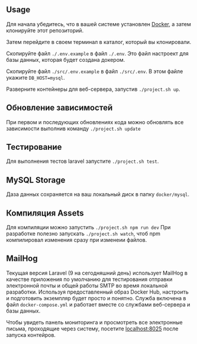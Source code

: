 ## Usage

Для начала убедитесь, что в вашей системе установлен [Docker](https://docs.docker.com/docker-for-mac/install/), а затем клонируйте этот репозиторий.

Затем перейдите в своем терминал в каталог, который вы клонировали.

Скопируйте файл `./.env.example` в файл `./.env`. Это файл настроект для базы данных, которая будет создана докером.

Скопируйте файл `./src/.env.example` в файл `./src/.env`. В этом файле укажите `DB_HOST=mysql`.

Разверните контейнеры для веб-сервера, запустив `./project.sh up`.

## Обновление зависимостей

При первом и последующих обновлениях кода можно обновлять все зависимости выполнив команду `./project.sh update`

## Тестирование

Для выполнения тестов laravel запустите `./project.sh test`.

## MySQL Storage

Даза данных сохраняется на ваш локальный диск в папку `docker/mysql`.

## Компиляция Assets

Для компиляции можно запустить  `./project.sh npm run dev`
При разработке полезно запускать `./project.sh watch`, чтоб npm компилировал изменения сразу при изменеии файлов.

## MailHog

Текущая версия Laravel (9 на сегодняшний день) использует MailHog в качестве приложения по умолчанию для тестирования отправки электронной почты и общей работы SMTP во время локальной разработки. Используя предоставленный образ Docker Hub, настроить и подготовить экземпляр будет просто и понятно. Служба включена в файл `docker-compose.yml` и работает вместе со службами веб-сервера и базы данных.

Чтобы увидеть панель мониторинга и просмотреть все электронные письма, проходящие через систему, посетите [localhost:8025](http://localhost:8025) после запуска контейров.

